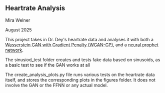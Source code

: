 ## Heartrate Analysis
Mira Welner

August 2025

This project takes in Dr. Dey's heartrate data and analyses it with both a [Wasserstein GAN with Gradient Penalty (WGAN-GP)](https://arxiv.org/abs/1704.00028), and a [neural prophet network](https://neuralprophet.com/).


The sinusiod_test folder creates and tests fake data based on sinusoids, as a basic test to see if the GAN works at all

The create_analysis_plots.py file runs various tests on the heartrate data itself, and stores the corresponding plots in the figures folder.
It does not involve the GAN or the FFNN or any actual model.
